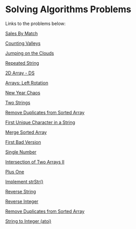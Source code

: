 # Solving Algorithms Problems

Links to the problems below:

[Sales By Match](https://www.hackerrank.com/challenges/sock-merchant/problem)  

[Counting Valleys](https://www.hackerrank.com/challenges/counting-valleys/problem)  

[Jumping on the Clouds](https://www.hackerrank.com/challenges/jumping-on-the-clouds/problem?h_l=interview&playlist_slugs%5B%5D=interview-preparation-kit&playlist_slugs%5B%5D=warmup)  

[Repeated String](https://www.hackerrank.com/challenges/repeated-string/problem?h_l=interview&playlist_slugs%5B%5D=interview-preparation-kit&playlist_slugs%5B%5D=warmup&h_r=next-challenge&h_v=zen)  

[2D Array - DS](https://www.hackerrank.com/challenges/2d-array/problem?h_l=interview&playlist_slugs%5B%5D=interview-preparation-kit&playlist_slugs%5B%5D=arrays)  

[Arrays: Left Rotation](https://www.hackerrank.com/challenges/ctci-array-left-rotation/problem?h_l=interview&playlist_slugs%5B%5D=interview-preparation-kit&playlist_slugs%5B%5D=arrays&h_r=next-challenge&h_v=zen)  

[New Year Chaos](https://www.hackerrank.com/challenges/new-year-chaos/problem?h_l=interview&playlist_slugs%5B%5D=interview-preparation-kit&playlist_slugs%5B%5D=arrays)  

[Two Strings](https://www.hackerrank.com/challenges/two-strings/problem?h_l=interview&playlist_slugs%5B%5D=interview-preparation-kit&playlist_slugs%5B%5D=dictionaries-hashmaps)  

[Remove Duplicates from Sorted Array](https://leetcode.com/explore/interview/card/top-interview-questions-easy/92/array/727/)

[First Unique Character in a String](https://leetcode.com/explore/interview/card/top-interview-questions-easy/127/strings/881/)  

[Merge Sorted Array](https://leetcode.com/explore/interview/card/top-interview-questions-easy/96/sorting-and-searching/587/)  

[First Bad Version](https://leetcode.com/explore/interview/card/top-interview-questions-easy/96/sorting-and-searching/774/)  

[Single Number](https://leetcode.com/explore/interview/card/top-interview-questions-easy/92/array/549/)  

[Intersection of Two Arrays II](https://leetcode.com/explore/interview/card/top-interview-questions-easy/92/array/674/)  

[Plus One](https://leetcode.com/explore/interview/card/top-interview-questions-easy/92/array/559/)  

[Implement strStr()](https://leetcode.com/explore/interview/card/top-interview-questions-easy/127/strings/885/)  

[Reverse String](https://leetcode.com/explore/interview/card/top-interview-questions-easy/127/strings/879/)  

[Reverse Integer](https://leetcode.com/explore/interview/card/top-interview-questions-easy/127/strings/880/)  

[Remove Duplicates from Sorted Array](https://leetcode.com/explore/interview/card/top-interview-questions-easy/92/array/727/)  

[String to Integer (atoi)](https://leetcode.com/explore/interview/card/top-interview-questions-easy/127/strings/884/)  

[]()  
[]()  
[]()  
[]()  
[]()  
[]()  
[]()  

